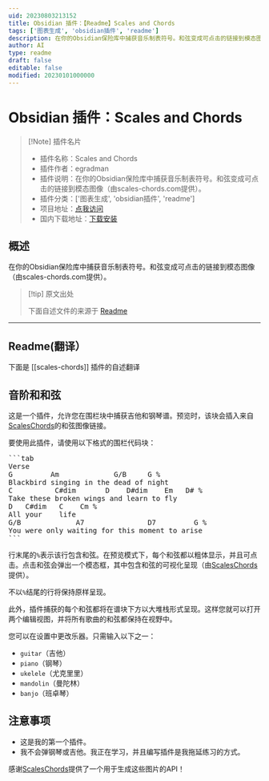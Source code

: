 ```yaml
---
uid: 20230803213152
title: Obsidian 插件：【Readme】Scales and Chords
tags: ['图表生成', 'obsidian插件', 'readme']
description: 在你的Obsidian保险库中捕获音乐制表符号。和弦变成可点击的链接到模态图像（由scales-chords.com提供）。
author: AI
type: readme
draft: false
editable: false
modified: 20230101000000
---
```


# Obsidian 插件：Scales and Chords

> [!Note] 插件名片
> - 插件名称：Scales and Chords
> - 插件作者：egradman
> - 插件说明：在你的Obsidian保险库中捕获音乐制表符号。和弦变成可点击的链接到模态图像（由scales-chords.com提供）。
> - 插件分类：['图表生成', 'obsidian插件', 'readme']
> - 项目地址：[点我访问](https://github.com/egradman/scales-chords)
> - 国内下载地址：[下载安装](https://pkmer.cn/products/plugin/pluginMarket/?scales-chords)

## 概述

在你的Obsidian保险库中捕获音乐制表符号。和弦变成可点击的链接到模态图像（由scales-chords.com提供）。



> [!tip] 原文出处
> 
>下面自述文件的来源于 [Readme](https://ghproxy.net/https://raw.githubusercontent.com/egradman/scales-chords/master/README.md)
> 

---

## Readme(翻译）

下面是 [[scales-chords]] 插件的自述翻译



## 音阶和和弦

这是一个插件，允许您在围栏块中捕获吉他和钢琴谱。预览时，该块会插入来自[ScalesChords](https://www.scales-chords.com)的和弦图像链接。

要使用此插件，请使用以下格式的围栏代码块：

<pre>
```tab
Verse
G         Am             G/B     G %
Blackbird singing in the dead of night
C          C#dim       D    D#dim    Em   D# %
Take these broken wings and learn to fly
D   C#dim   C    Cm %
All your    life
G/B             A7               D7         G %
You were only waiting for this moment to arise
```
</pre>

行末尾的`%`表示该行包含和弦。在预览模式下，每个和弦都以粗体显示，并且可点击。点击和弦会弹出一个模态框，其中包含和弦的可视化呈现（由[ScalesChords](https://www.scales-chords.com/)提供）。

不以`%`结尾的行将保持原样呈现。

此外，插件捕获的每个和弦都将在谱块下方以大堆栈形式呈现。这样您就可以打开两个编辑视图，并将所有歌曲的和弦都保持在视野中。

您可以在设置中更改乐器。只需输入以下之一：
- `guitar`（吉他）
- `piano`（钢琴）
- `ukelele`（尤克里里）
- `mandolin`（曼陀林）
- `banjo`（班卓琴）

## 注意事项

- 这是我的第一个插件。
- 我不会弹钢琴或吉他。我正在学习，并且编写插件是我拖延练习的方式。

感谢[ScalesChords](https://www.scales-chords.com/)提供了一个用于生成这些图片的API！



